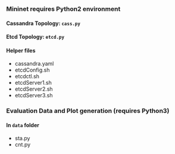 ### Mininet requires Python2 environment
#### Cassandra Topology: `cass.py`
#### Etcd Topology: `etcd.py`
####  Helper files
- cassandra.yaml
- etcdConfig.sh
- etcdctl.sh
- etcdServer1.sh
- etcdServer2.sh
- etcdServer3.sh

### Evaluation Data and Plot generation (requires Python3)
#### In `data` folder
- sta.py
- cnt.py